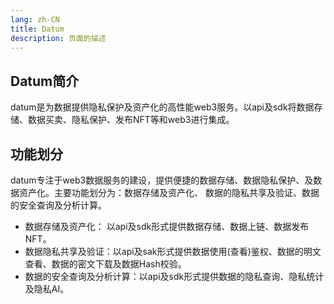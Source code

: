 ```yaml
---
lang: zh-CN
title: Datum
description: 页面的描述
---
```


## Datum简介

datum是为数据提供隐私保护及资产化的高性能web3服务。以api及sdk将数据存储、数据买卖、隐私保护、发布NFT等和web3进行集成。


## 功能划分

datum专注于web3数据服务的建设，提供便捷的数据存储、数据隐私保护、及数据资产化。主要功能划分为：数据存储及资产化、 数据的隐私共享及验证、数据的安全查询及分析计算。


- 数据存储及资产化： 以api及sdk形式提供数据存储、数据上链、数据发布NFT。
- 数据隐私共享及验证：以api及sak形式提供数据使用(查看)鉴权、数据的明文查看、数据的密文下载及数据Hash校验。
- 数据的安全查询及分析计算：以api及sdk形式提供数据的隐私查询、隐私统计及隐私AI。
